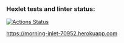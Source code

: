 ### Hexlet tests and linter status:
[![Actions Status](https://github.com/EdZev/backend-project-lvl4/workflows/hexlet-check/badge.svg)](https://github.com/EdZev/backend-project-lvl4/actions)

https://morning-inlet-70952.herokuapp.com